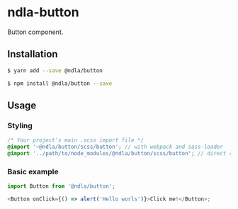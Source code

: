 # ndla-button

Button component.

## Installation

```sh
$ yarn add --save @ndla/button
```

```sh
$ npm install @ndla/button --save
```

## Usage

### Styling

```scss
/* Your project's main .scss import file */
@import '~@ndla/button/scss/button'; // with webpack and sass-loader
@import '../path/to/node_modules/@ndla/button/scss/button'; // direct reference
```

### Basic example

```js
import Button from '@ndla/button';

<Button onClick={() => alert('Hello worls')}>Click me!</Button>;
```
